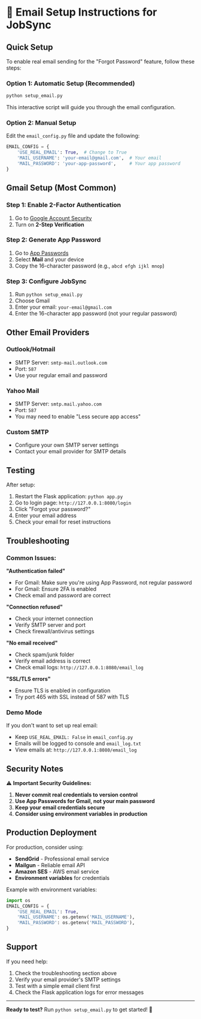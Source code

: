 # 📧 Email Setup Instructions for JobSync

## Quick Setup

To enable real email sending for the "Forgot Password" feature, follow these steps:

### Option 1: Automatic Setup (Recommended)
```bash
python setup_email.py
```
This interactive script will guide you through the email configuration.

### Option 2: Manual Setup
Edit the `email_config.py` file and update the following:

```python
EMAIL_CONFIG = {
    'USE_REAL_EMAIL': True,  # Change to True
    'MAIL_USERNAME': 'your-email@gmail.com',  # Your email
    'MAIL_PASSWORD': 'your-app-password',     # Your app password
}
```

## Gmail Setup (Most Common)

### Step 1: Enable 2-Factor Authentication
1. Go to [Google Account Security](https://myaccount.google.com/security)
2. Turn on **2-Step Verification**

### Step 2: Generate App Password
1. Go to [App Passwords](https://myaccount.google.com/apppasswords)
2. Select **Mail** and your device
3. Copy the 16-character password (e.g., `abcd efgh ijkl mnop`)

### Step 3: Configure JobSync
1. Run `python setup_email.py`
2. Choose Gmail
3. Enter your email: `your-email@gmail.com`
4. Enter the 16-character app password (not your regular password)

## Other Email Providers

### Outlook/Hotmail
- SMTP Server: `smtp-mail.outlook.com`
- Port: `587`
- Use your regular email and password

### Yahoo Mail
- SMTP Server: `smtp.mail.yahoo.com`
- Port: `587`
- You may need to enable "Less secure app access"

### Custom SMTP
- Configure your own SMTP server settings
- Contact your email provider for SMTP details

## Testing

After setup:
1. Restart the Flask application: `python app.py`
2. Go to login page: `http://127.0.0.1:8080/login`
3. Click "Forgot your password?"
4. Enter your email address
5. Check your email for reset instructions

## Troubleshooting

### Common Issues:

**"Authentication failed"**
- For Gmail: Make sure you're using App Password, not regular password
- For Gmail: Ensure 2FA is enabled
- Check email and password are correct

**"Connection refused"**
- Check your internet connection
- Verify SMTP server and port
- Check firewall/antivirus settings

**"No email received"**
- Check spam/junk folder
- Verify email address is correct
- Check email logs: `http://127.0.0.1:8080/email_log`

**"SSL/TLS errors"**
- Ensure TLS is enabled in configuration
- Try port 465 with SSL instead of 587 with TLS

### Demo Mode
If you don't want to set up real email:
- Keep `USE_REAL_EMAIL: False` in `email_config.py`
- Emails will be logged to console and `email_log.txt`
- View emails at: `http://127.0.0.1:8080/email_log`

## Security Notes

⚠️ **Important Security Guidelines:**

1. **Never commit real credentials to version control**
2. **Use App Passwords for Gmail, not your main password**
3. **Keep your email credentials secure**
4. **Consider using environment variables in production**

## Production Deployment

For production, consider using:
- **SendGrid** - Professional email service
- **Mailgun** - Reliable email API
- **Amazon SES** - AWS email service
- **Environment variables** for credentials

Example with environment variables:
```python
import os
EMAIL_CONFIG = {
    'USE_REAL_EMAIL': True,
    'MAIL_USERNAME': os.getenv('MAIL_USERNAME'),
    'MAIL_PASSWORD': os.getenv('MAIL_PASSWORD'),
}
```

## Support

If you need help:
1. Check the troubleshooting section above
2. Verify your email provider's SMTP settings
3. Test with a simple email client first
4. Check the Flask application logs for error messages

---

**Ready to test?** Run `python setup_email.py` to get started! 🚀
